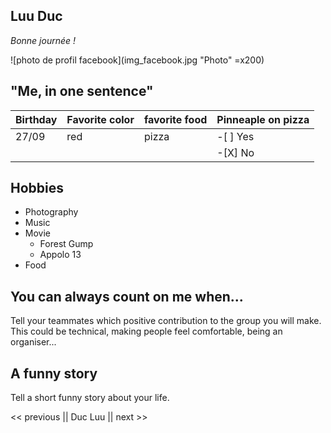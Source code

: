 ## **Luu Duc**

*Bonne journée !*

![photo de profil facebook](img_facebook.jpg "Photo" =x200)

## "Me, in one sentence" 


|   Birthday    |  Favorite color   | favorite food  | Pinneaple on pizza |
|:--------------|:------------------|:---------------|:-------------------|
|   27/09       |      red          |    pizza       |  -[ ] Yes          |
|               |                   |                |  -[X] No

## Hobbies

* Photography
* Music
* Movie
    * Forest Gump
    * Appolo 13
* Food

## You can always count on me when...

Tell your teammates which positive contribution to the group you will make.
This could be technical, making people feel comfortable, being an organiser...

## A funny story

Tell a short funny story about your life.

<< previous || Duc Luu || next >>
